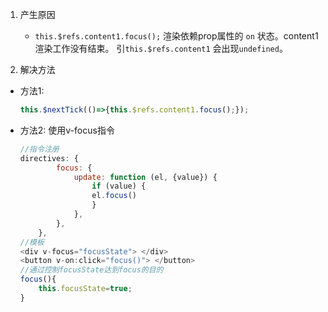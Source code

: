1. 产生原因

    - `this.$refs.content1.focus();` 渲染依赖prop属性的 `on` 状态。content1渲染工作没有结束。 引`this.$refs.content1` 会出现`undefined`。

2. 解决方法

- 方法1:

    ```javascript
    this.$nextTick(()=>{this.$refs.content1.focus();});
    ```

- 方法2: 使用v-focus指令

    ```javascript
    //指令注册
    directives: {
            focus: {
                update: function (el, {value}) {
                    if (value) {
                    el.focus()
                    }
                },
            },
        },
    //模板
    <div v-focus="focusState"> </div>
    <button v-on:click="focus()"> </button>
    //通过控制focusState达到focus的目的
    focus(){
        this.focusState=true;
    }
    ```
